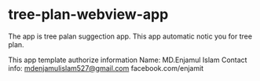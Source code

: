 # tree-plan-webview-app
The app is tree palan suggection app. This app automatic notic you for tree plan.

This app template authorize information 
Name: MD.Enjamul Islam
Contact info: 
        mdenjamulislam527@gmail.com
        facebook.com/enjamit
              